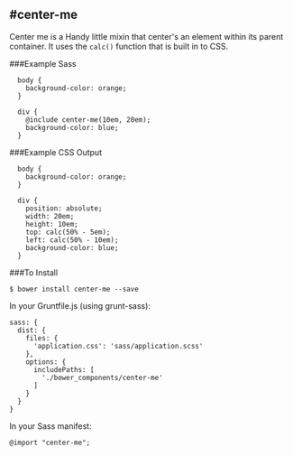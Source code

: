 #center-me
---
Center me is a Handy little mixin that center's an element within its parent container. It uses the ```calc()``` function that is built in to CSS.

###Example Sass

```
  body {
    background-color: orange;
  }

  div {
    @include center-me(10em, 20em);
    background-color: blue;
  }
```

###Example CSS Output

```
  body {
    background-color: orange;
  }

  div {
    position: absolute;
    width: 20em;
    height: 10em;
    top: calc(50% - 5em);
    left: calc(50% - 10em);
    background-color: blue;
  }
```

###To Install
```
$ bower install center-me --save
```
In your Gruntfile.js (using grunt-sass):

```
sass: {
  dist: {
    files: {
      'application.css': 'sass/application.scss'
    },
    options: {
      includePaths: [
        './bower_components/center-me'
      ]
    }
  }
}
```
In your Sass manifest:

```
@import "center-me";
```

